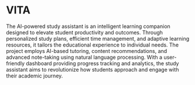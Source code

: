 # VITA
The AI-powered study assistant is an intelligent learning companion designed to elevate student productivity and outcomes. Through personalized study plans, efficient time management, and adaptive learning resources, it tailors the educational experience to individual needs. The project employs AI-based tutoring, content recommendations, and advanced note-taking using natural language processing. With a user-friendly dashboard providing progress tracking and analytics, the study assistant aims to revolutionize how students approach and engage with their academic journey.